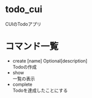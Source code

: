 # todo_cui
 CUIのTodoアプリ

# コマンド一覧
 - create [name] Optional[description]  
  Todoの作成
 - show  
  一覧の表示
 - complete  
  Todoを達成したことにする
